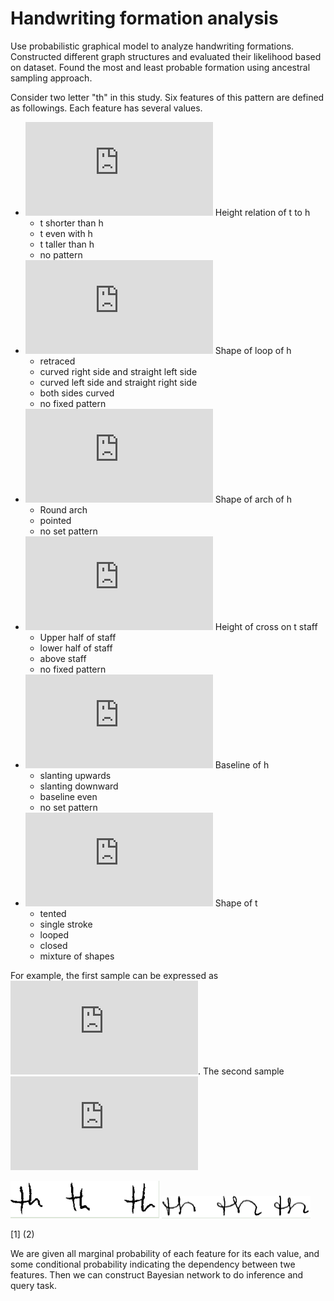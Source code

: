 # Handwriting formation analysis

Use probabilistic graphical model to analyze handwriting formations. Constructed different graph structures and evaluated their likelihood based on dataset. Found the most and least probable formation using ancestral sampling approach.

Consider two letter "th" in this study. Six features of this pattern are defined as followings. Each feature has several values.
- ![](https://latex.codecogs.com/gif.latex?x_%7B1%7D) Height relation of t to h
  - t shorter than h
  - t even with h 
  - t taller than h
  - no pattern
- ![img](https://latex.codecogs.com/gif.latex?x_%7B2%7D) Shape of loop of h
  - retraced
  - curved right side and straight left side
  - curved left side and straight right side
  - both sides curved
  - no fixed pattern
- ![img](https://latex.codecogs.com/gif.latex?x_%7B3%7D) Shape of arch of h
  - Round arch
  - pointed
  - no set pattern
- ![img](https://latex.codecogs.com/gif.latex?x_%7B4%7D) Height of cross on t staff
  - Upper half of staff
  - lower half of staff
  - above staff
  - no fixed pattern
- ![img](https://latex.codecogs.com/gif.latex?x_%7B5%7D) Baseline of h
  - slanting upwards
  - slanting downward
  - baseline even
  - no set pattern
- ![img](https://latex.codecogs.com/gif.latex?x_%7B6%7D) Shape of t
  - tented
  - single stroke 
  - looped
  - closed
  - mixture of shapes

For example, the first sample can be expressed as ![](https://latex.codecogs.com/gif.latex?x_%7B1%7D%5E%7B1%7D%2Cx_%7B2%7D%5E%7B0%7D%2Cx_%7B3%7D%5E%7B0%7D%2Cx_%7B4%7D%5E%7B3%7D%2Cx_%7B5%7D%5E%7B0%7D%2Cx_%7B6%7D%5E%7B1%7D). The second sample ![](https://latex.codecogs.com/gif.latex?x_%7B1%7D%5E%7B1%7D%2Cx_%7B2%7D%5E%7B1%7D%2Cx_%7B3%7D%5E%7B0%7D%2Cx_%7B4%7D%5E%7B1%7D%2Cx_%7B5%7D%5E%7B0%7D%2Cx_%7B6%7D%5E%7B2%7D) 

![](figures/th_1.png)           ![](figures/th_2.png)

   [1]                            (2)
        
We are given all marginal probability of each feature for its each value, and some conditional probability indicating the dependency between twe features. Then we can construct Bayesian network to do inference and query task.

